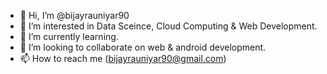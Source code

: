 - 👋 Hi, I’m @bijayrauniyar90
- 👀 I’m interested in Data Sceince, Cloud Computing & Web Development.
- 🌱 I’m currently learning. 
- 💞️ I’m looking to collaborate on web & android  development.
- 📫 How to reach me (bijayrauniyar90@gmail.com)

<!---
bijayrauniyar90/bijayrauniyar90 is a ✨ special ✨ repository because its `README.md` (this file) appears on your GitHub profile.
You can click the Preview link to take a look at your changes.
--->
